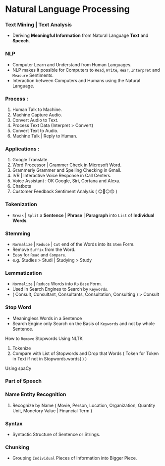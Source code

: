 # Natural Language Processing

### Text Mining | Text Analysis 
- Deriving **Meaningful Information** from Natural Language **Text** and **Speech**.

### NLP
- Computer Learn and Understand from Human Languages.
- NLP makes it possible for Computers to `Read`, `Write`, `Hear`, `Interpret` and `Measure` Sentiments. 
- Interaction between Computers and Humans using the Natural Language.

### Process :

1. Human Talk to Machine.
2. Machine Capture Audio.
3. Convert Audio to Text.
4. Process Text Data (Interpret > Convert)
5. Convert Text to Audio.
6. Machine Talk | Reply to Human.

### Applications :

1. Google Translate.
2. Word Processor | Grammer Check in Microsoft Word.
3. Grammerly Grammer and Spelling Checking in Gmail.
4. IVR | Interactive Voice Response in Call Centers.
5. Voice Assistant : OK Google, Siri, Cortana and Alexa.
6. Chatbots
7. Customer Feedback Sentiment Analysis ( 😊🙂😔😡 )

### Tokenization
- `Break` | `Split` a **Sentence** | **Phrase** | **Paragraph** into `List` of **Individual Words**.

### Stemming 
- `Normalize` | `Reduce` | `Cut` end of the Words into its `Stem` Form.
- Remove `Suffix` from the Word.
- Easy for `Read` and `Compare`.
- e.g. Studies > Studi | Studying > Study

### Lemmatization
- `Normalize` | `Reduce` Words into its `Base` Form.
- Used in Search Engines to Search by `Keywords`.
- ( Consult, Consultant, Consultants, Consultation, Consulting ) > Consult

### Stop Word
- Meaningless Words in a Sentence
- Search Engine only Search on the Basis of `Keywords` and not by whole Sentence.

How to `Remove` Stopwords
Using NLTK
1. Tokenize 
2. Compare with List of Stopwords and Drop that Words ( Token for Token in Text if not in Stopwords.words( ) ) 

Using spaCy

### Part of Speech

### Name Entity Recognition
1. Recognize by Name ( Movie, Person, Location, Organization, Quantity Unit, Monetory Value | Financial Term )


### Syntax
- Syntactic Structure of Sentence or Strings.

### Chunking
- Grouping `Individual` Pieces of Information into Bigger Piece.
